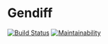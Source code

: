 # Gendiff
[![Build Status](https://travis-ci.org/ravbetsky/project-lvl2-s233.svg?branch=master)](https://travis-ci.org/ravbetsky/project-lvl2-s233) [![Maintainability](https://api.codeclimate.com/v1/badges/b6e92171ae2f45f480cd/maintainability)](https://codeclimate.com/github/ravbetsky/project-lvl2-s233/maintainability)
